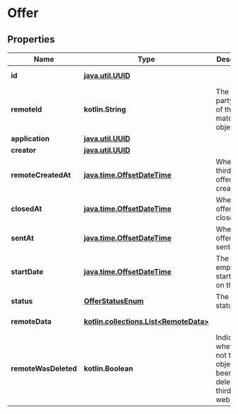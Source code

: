 
# Offer

## Properties
Name | Type | Description | Notes
------------ | ------------- | ------------- | -------------
**id** | [**java.util.UUID**](java.util.UUID.md) |  |  [optional] [readonly]
**remoteId** | **kotlin.String** | The third-party API ID of the matching object. |  [optional]
**application** | [**java.util.UUID**](java.util.UUID.md) |  |  [optional]
**creator** | [**java.util.UUID**](java.util.UUID.md) |  |  [optional]
**remoteCreatedAt** | [**java.time.OffsetDateTime**](java.time.OffsetDateTime.md) | When the third party&#39;s offer was created. |  [optional]
**closedAt** | [**java.time.OffsetDateTime**](java.time.OffsetDateTime.md) | When the offer was closed. |  [optional]
**sentAt** | [**java.time.OffsetDateTime**](java.time.OffsetDateTime.md) | When the offer was sent. |  [optional]
**startDate** | [**java.time.OffsetDateTime**](java.time.OffsetDateTime.md) | The employment start date on the offer. |  [optional]
**status** | [**OfferStatusEnum**](OfferStatusEnum.md) | The offer&#39;s status. |  [optional]
**remoteData** | [**kotlin.collections.List&lt;RemoteData&gt;**](RemoteData.md) |  |  [optional] [readonly]
**remoteWasDeleted** | **kotlin.Boolean** | Indicates whether or not this object has been deleted by third party webhooks. |  [optional] [readonly]



